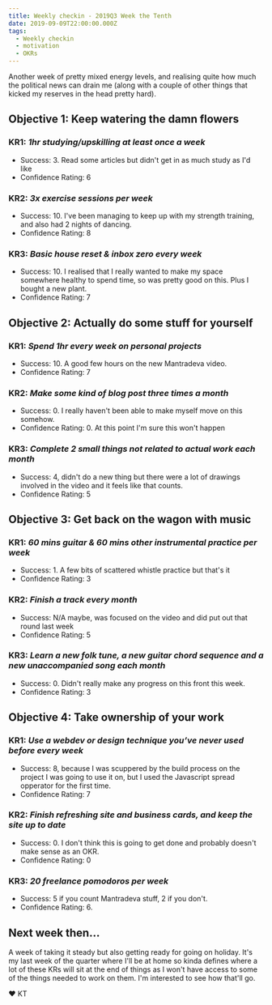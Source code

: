 ```yaml
---
title: Weekly checkin - 2019Q3 Week the Tenth
date: 2019-09-09T22:00:00.000Z
tags:
  - Weekly checkin
  - motivation
  - OKRs
---
```


Another week of pretty mixed energy levels, and realising quite how much the political news can drain me (along with a couple of other things that kicked my reserves in the head pretty hard).

## Objective 1: Keep watering the damn flowers
### KR1: *1hr studying/upskilling at least once a week*
- Success: 3. Read some articles but didn't get in as much study as I'd like
- Confidence Rating: 6
### KR2: *3x exercise sessions per week*
- Success: 10. I've been managing to keep up with my strength training, and also had 2 nights of dancing.
- Confidence Rating: 8
### KR3: *Basic house reset & inbox zero every week*
- Success: 10. I realised that I really wanted to make my space somewhere healthy to spend time, so was pretty good on this. Plus I bought a new plant.
- Confidence Rating: 7


## Objective 2: Actually do some stuff for yourself
### KR1: *Spend 1hr every week on personal projects*
- Success: 10. A good few hours on the new Mantradeva video.
- Confidence Rating: 7
### KR2: *Make some kind of blog post three times a month*
- Success: 0. I really haven't been able to make myself move on this somehow.
- Confidence Rating: 0. At this point I'm sure this won't happen
### KR3: *Complete 2 small things not related to actual work each month*
- Success: 4, didn't do a new thing but there were a lot of drawings involved in the video and it feels like that counts.
- Confidence Rating: 5


## Objective 3: Get back on the wagon with music
### KR1: *60 mins guitar & 60 mins other instrumental practice per week*
- Success: 1. A few bits of scattered whistle practice but that's it
- Confidence Rating: 3
### KR2: *Finish a track every month*
- Success: N/A maybe, was focused on the video and did put out that round last week
- Confidence Rating: 5
### KR3: *Learn a new folk tune, a new guitar chord sequence and a new unaccompanied song each month*
- Success: 0. Didn't really make any progress on this front this week.
- Confidence Rating: 3


## Objective 4: Take ownership of your work
### KR1: *Use a webdev or design technique you’ve never used before every week*
- Success: 8, because I was scuppered by the build process on the project I was going to use it on, but I used the Javascript spread opperator for the first time.
- Confidence Rating: 7
### KR2: *Finish refreshing site and business cards, and keep the site up to date*
- Success: 0. I don't think this is going to get done and probably doesn't make sense as an OKR.
- Confidence Rating: 0
### KR3: *20 freelance pomodoros per week*
- Success: 5 if you count Mantradeva stuff, 2 if you don't.
- Confidence Rating: 6.

## Next week then...

A week of taking it steady but also getting ready for going on holiday. It's my last week of the quarter where I'll be at home so kinda defines where a lot of these KRs will sit at the end of things as I won't have access to some of the things needed to work on them. I'm interested to see how that'll go.

&#9829; KT
